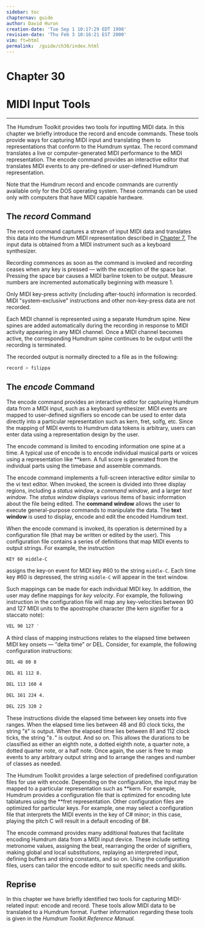 ```yaml
---
sidebar: toc
chapternav: guide
author: David Huron
creation-date: 'Tue Sep 1 10:17:29 EDT 1998'
revision-date: 'Thu Feb 3 10:16:21 EST 2000'
vim: ft=html
permalink:	/guide/ch30/index.html
---
```


<div class="chapter-heading">
<h1> Chapter 30 </h1>
<h1> MIDI Input Tools </h1>
</div>

------------------------------------------------------------------------


The Humdrum Toolkit provides two tools for inputting MIDI data. In this
chapter we briefly introduce the <span class="tool">record</span> and
<span class="tool">encode</span> commands. These tools provide ways
for capturing MIDI input and translating them to representations that
conform to the Humdrum syntax. The <span class="tool">record</span> command translates a live
or computer-generated MIDI performance to the
<span class="rep">MIDI</span> representation. The <span class="tool">encode</span>
command provides an interactive editor that translates MIDI events to
any pre-defined or user-defined Humdrum representation.

Note that the Humdrum <span class="tool">record</span> and <span class="tool">encode</span> commands are currently
available only for the DOS operating system. These commands can be used
only with computers that have MIDI capable hardware.




## The *record* Command ##



The <span class="tool">record</span> command captures a stream of
input MIDI data and translates this data into the Humdrum <span class="rep">MIDI</span>
representation described in [Chapter 7.](/guide/ch07) The input data is
obtained from a MIDI instrument such as a keyboard synthesizer.

Recording commences as soon as the command is invoked and recording
ceases when any key is pressed &mdash; with the exception of the space bar.
Pressing the space bar causes a <span class="rep">MIDI</span> barline token to be output.
Measure numbers are incremented automatically beginning with measure 1.

Only MIDI key-press activity (including after-touch) information is
recorded. MIDI "system-exclusive" instructions and other non-key-press
data are not recorded.

Each MIDI channel is represented using a separate Humdrum spine. New
spines are added automatically during the recording in response to MIDI
activity appearing in any MIDI channel. Once a MIDI channel becomes
active, the corresponding Humdrum spine continues to be output until the
recording is terminated.

The recorded output is normally directed to a file as in the following:

```bash
record > filippa
```




## The *encode* Command ##



The <span class="tool">encode</span> command provides an interactive
editor for capturing Humdrum data from a MIDI input, such as a keyboard
synthesizer. MIDI events are mapped to user-defined signifiers so
<span class="tool">encode</span> can be used to enter data directly into a particular
representation such as <span class="rep">kern</span>,
<span class="rep">fret</span>,
<span class="rep">solfg</span>, etc. Since the mapping of
MIDI events to Humdrum data tokens is arbitrary, users can enter data
using a representation design by the user.

The <span class="tool">encode</span> command is limited to encoding information one spine at a
time. A typical use of <span class="tool">encode</span> is to encode individual musical parts
or voices using a representation like \*\*kern. A full score is
generated from the individual parts using the
<span class="tool">timebase</span> and
<span class="tool">assemble</span> commands.

The <span class="tool">encode</span> command implements a full-screen interactive editor
similar to the <span class="unix">vi</span> text editor. When invoked, the screen is divided
into three display regions, including a *status window*, a *command
window*, and a larger *text window*. The *status window* displays
various items of basic information about the file being edited. The
**command window** allows the user to execute general-purpose commands
to manipulate the data. The **text window** is used to display, encode
and edit the encoded Humdrum text.

When the <span class="tool">encode</span> command is invoked, its operation is determined by a
configuration file (that may be written or edited by the user). This
configuration file contains a series of definitions that map MIDI events
to output strings. For example, the instruction

```bash
KEY 60 middle-C
```

assigns the key-on event for MIDI key \#60 to the string `middle-C`.
Each time key \#60 is depressed, the string `middle-C` will appear in
the text window.

Such mappings can be made for each individual MIDI key. In addition, the
user may define mappings for *key velocity*. For example, the following
instruction in the configuration file will map any key-velocities
between 90 and 127 MIDI units to the apostrophe character (the
<span class="rep">kern</span> signifier for a staccato
note):

```bash
VEL 90 127 '
```

A third class of mapping instructions relates to the elapsed time
between MIDI key onsets &mdash; "delta time" or DEL. Consider, for
example, the following configuration instructions:

```bash
DEL 48 80 8
```
```bash
DEL 81 112 8.
```
```bash
DEL 113 160 4
```
```bash
DEL 161 224 4.
```
```bash
DEL 225 320 2
```

These instructions divide the elapsed time between key onsets into five
ranges. When the elapsed time lies between 48 and 80 clock ticks, the
string "`8`" is output. When the elapsed time lies between 81 and 112
clock ticks, the string "`8.`" is output. And so on. This allows the
durations to be classified as either an eighth note, a dotted eighth
note, a quarter note, a dotted quarter note, or a half note. Once again,
the user is free to map events to any arbitrary output string and to
arrange the ranges and number of classes as needed.

The Humdrum Toolkit provides a large selection of predefined
configuration files for use with <span class="tool">encode</span>. Depending on the
configuration, the input may be mapped to a particular representation
such as \*\*kern. For example, Humdrum provides a configuration file
that is optimized for encoding lute tablatures using the \*\*fret
representation. Other configuration files are optimized for particular
keys. For example, one may select a configuration file that interprets
the MIDI events in the key of C\# minor; in this case, playing the pitch
C will result in a default encoding of B\#.

The <span class="tool">encode</span> command provides many additional features that facilitate
encoding Humdrum data from a MIDI input device. These include setting
metronome values, assigning the beat, rearranging the order of
signifiers, making global and local substitutions, replaying an
interpreted input, defining buffers and string constants, and so on.
Using the configuration files, users can tailor the <span class="tool">encode</span> editor to
suit specific needs and skills.




## Reprise ##



In this chapter we have briefly identified two tools for capturing
MIDI-related input: <span class="tool">encode</span> and
<span class="tool">record</span>. These tools allow MIDI data to be
translated to a Humdrum format. Further information regarding these
tools is given in the *Humdrum Toolkit Reference Manual.*

